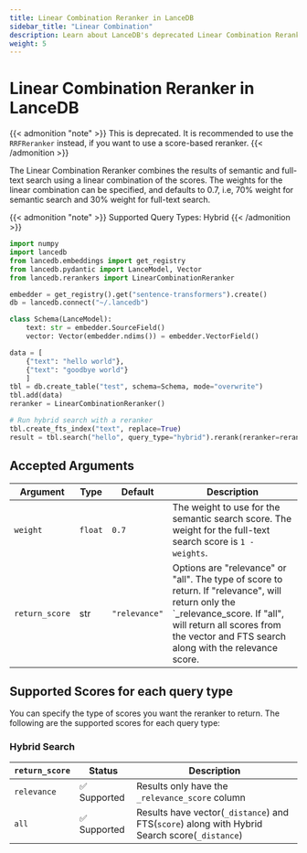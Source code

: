 ```yaml
---
title: Linear Combination Reranker in LanceDB 
sidebar_title: "Linear Combination"
description: Learn about LanceDB's deprecated Linear Combination Reranker for combining semantic and full-text search scores.
weight: 5
---
```


# Linear Combination Reranker in LanceDB

{{< admonition "note" >}}
This is deprecated. It is recommended to use the `RRFReranker` instead, if you want to use a score-based reranker.
{{< /admonition >}}

The Linear Combination Reranker combines the results of semantic and full-text search using a linear combination of the scores. The weights for the linear combination can be specified, and defaults to 0.7, i.e, 70% weight for semantic search and 30% weight for full-text search.

{{< admonition "note" >}}
Supported Query Types: Hybrid
{{< /admonition >}}


```python
import numpy
import lancedb
from lancedb.embeddings import get_registry
from lancedb.pydantic import LanceModel, Vector
from lancedb.rerankers import LinearCombinationReranker

embedder = get_registry().get("sentence-transformers").create()
db = lancedb.connect("~/.lancedb")

class Schema(LanceModel):
    text: str = embedder.SourceField()
    vector: Vector(embedder.ndims()) = embedder.VectorField()

data = [
    {"text": "hello world"},
    {"text": "goodbye world"}
    ]
tbl = db.create_table("test", schema=Schema, mode="overwrite")
tbl.add(data)
reranker = LinearCombinationReranker()

# Run hybrid search with a reranker
tbl.create_fts_index("text", replace=True)
result = tbl.search("hello", query_type="hybrid").rerank(reranker=reranker).to_list()

```

Accepted Arguments
----------------
| Argument | Type | Default | Description |
| --- | --- | --- | --- |
| `weight` | `float` | `0.7` | The weight to use for the semantic search score. The weight for the full-text search score is `1 - weights`. |
| `return_score` | str | `"relevance"` | Options are "relevance" or "all". The type of score to return. If "relevance", will return only the `_relevance_score. If "all", will return all scores from the vector and FTS search along with the relevance score. |


## Supported Scores for each query type
You can specify the type of scores you want the reranker to return. The following are the supported scores for each query type:

### Hybrid Search
|`return_score`| Status | Description |
| --- | --- | --- |
| `relevance` | ✅ Supported | Results only have the `_relevance_score` column |
| `all` | ✅ Supported | Results have vector(`_distance`) and FTS(`score`) along with Hybrid Search score(`_distance`) |
